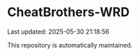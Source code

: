 # CheatBrothers-WRD

Last updated: 2025-05-30 21:18:56

This repository is automatically maintained.

